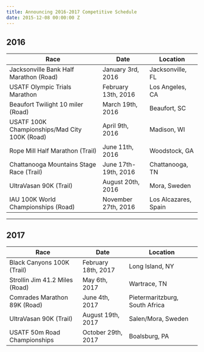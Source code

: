 ```yaml
---
title: Announcing 2016-2017 Competitive Schedule
date: 2015-12-08 00:00:00 Z
---
```


## 2016

Race | Date | Location
---- | ---- | --------
Jacksonville Bank Half Marathon (Road) | January 3rd, 2016 | Jacksonville, FL
USATF Olympic Trials Marathon | February 13th, 2016 | Los Angeles, CA
Beaufort Twilight 10 miler (Road) | March 19th, 2016 | Beaufort, SC
USATF 100K Championships/Mad City 100K (Road) | April 9th, 2016 | Madison, WI
Rope Mill Half Marathon (Trail) | June 11th, 2016 | Woodstock, GA
Chattanooga Mountains Stage Race (Trail) | June 17th-19th, 2016 | Chattanooga, TN
UltraVasan 90K (Trail) | August 20th, 2016 | Mora, Sweden
IAU 100K World Championships (Road) | November 27th, 2016 | Los Alcazares, Spain

---

## 2017

Race | Date | Location
---- | ---- | --------
Black Canyons 100K (Trail) | February 18th, 2017 | Long Island, NY
Strollin Jim 41.2 Miles (Road) | May 6th, 2017 | Wartrace, TN
Comrades Marathon 89K (Road) | June 4th, 2017 | Pietermaritzburg, South Africa
UltraVasan 90K (Trail) | August 19th, 2017 | Salen/Mora, Sweden
USATF 50m Road Championships | October 29th, 2017 | Boalsburg, PA
